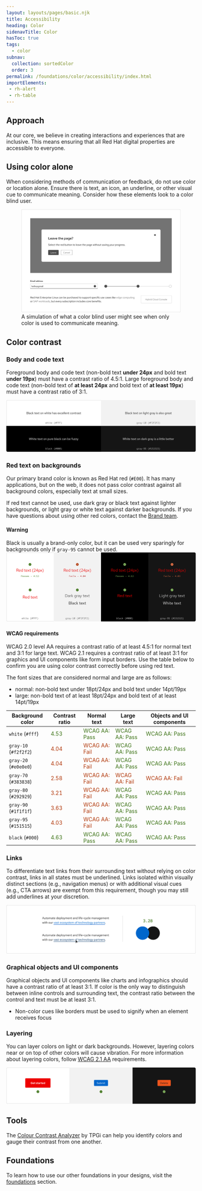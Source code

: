 ```yaml
---
layout: layouts/pages/basic.njk
title: Accessibility
heading: Color
sidenavTitle: Color
hasToc: true
tags:
  - color
subnav:
  collection: sortedColor  
  order: 3
permalink: /foundations/color/accessibility/index.html
importElements:
 - rh-alert
 - rh-table
---
```


<link rel="stylesheet" href="{{ '/assets/packages/@rhds/elements/elements/rh-table/rh-table-lightdom.css' | url }}">
<style>
.pass {
  color: var(--rh-color-green-60, #3D7317);
}
.fail {
  color: var(--rh-color-red-orange-60, #B1380B);
}
</style>

## Approach

At our core, we believe in creating interactions and experiences that are 
inclusive. This means ensuring that all Red Hat digital properties are 
accessible to everyone.

## Using color alone

When considering methods of communication or feedback, do not use color or 
location alone. Ensure there is text, an icon, an underline, or other visual 
cue to communicate meaning. Consider how these elements look to a 
color blind user.

<figure>
  <img alt="Dialog with a gray leave button, a form field with a gray bottom border, and progress steps in gray without labels" src="/assets/color/color-a11y-using-color-alone.png">
  <figcaption>
    A simulation of what a color blind user might see when only color is used to communicate meaning.
  </figcaption>
</figure>

## Color contrast

### Body and code text

Foreground body and code text (non-bold text **under 24px** and bold text **under 19px**) must have a contrast ratio of 4.5:1. Large foreground body and code text (non-bold text of **at least 24px** and bold text of **at least 19px**) must have a contrast ratio of 3:1.

<uxdot-example width-adjustment=”100%” variant="full" alignment="left" no-border>
    <img alt="Two examples of dark text on light backgrounds and two examples of light text on dark backgrounds." src="/assets/color/color-a11y-contrast-body-code-text.png">
</uxdot-example>

### Red text on backgrounds

Our primary brand color is known as Red Hat red (`#E00`). It has many applications, but on the web, it does not pass color contrast against all background colors, especially text at small sizes. 

If red text cannot be used, use dark gray or black text against lighter backgrounds, or light gray or white text against darker backgrounds. If you have questions about using other red colors, contact the [Brand team](https://www.redhat.com/en/about/brand/standards).

<rh-alert state="warning">
  <h4 slot="header">Warning</h4>
  Black is usually a brand-only color, but it can be used very sparingly for backgrounds only if <code>gray-95</code> cannot be used.
</rh-alert>

<uxdot-example width-adjustment=”100%” variant="full" alignment="left" no-border>
  <img alt="Several examples of red text over light and dark themed backgrounds showing some that pass and some that fail. There is also an example of dark gray text and black text against a light background as well as an example of light gray text and white text on a dark background." src="/assets/color/color-a11y-contrast-red-text-on-bgs.png">
</uxdot-example>

#### WCAG requirements

WCAG 2.0 level AA requires a contrast ratio of at least 4.5:1 for normal text and 3:1 for large text. WCAG 2.1 requires a contrast ratio of at least 3:1 for graphics and UI components like form input borders. Use the table below to confirm you are using color contrast correctly before using red text. 

The font sizes that are considered normal and large are as follows:
- normal: non-bold text under 18pt/24px and bold text under 14pt/19px
- large: non-bold text of at least 18pt/24px and bold text of at least 14pt/19px

<rh-table>
  <table>
    <thead>
      <tr>
        <th scope="col" data-label="Background color">Background color</th>
        <th scope="col" data-label="Contrast ratio">Contrast ratio</th>
        <th scope="col" data-label="Normal text">Normal text</th>
        <th scope="col" data-label="Large text">Large text</th>
        <th scope="col" data-label="Objects and UI components">Objects and UI components</th>
      </tr>
    </thead>
    <tbody>
      <tr>
        <td data-label="Background color"><code>white</code> (<code>#fff</code>)</td>
        <td data-label="Contrast ratio"><span class="pass">4.53</span></td>
        <td data-label="Normal text"><span class="pass">WCAG AA: Pass</span></td>
        <td data-label="Large text"><span class="pass">WCAG AA: Pass</span></td>
        <td data-label="Objects and UI components"><span class="pass">WCAG AA: Pass</span></td>
      </tr>
      <tr>
        <td data-label="Background color"><code>gray-10</code> (<code>#f2f2f2</code>)</td>
        <td data-label="Contrast ratio"><span class="fail">4.04</span></td>
        <td data-label="Normal text"><span class="fail">WCAG AA: Fail</span></td>
        <td data-label="Large text"><span class="pass">WCAG AA: Pass</span></td>
        <td data-label="Objects and UI components"><span class="pass">WCAG AA: Pass</span></td>
      </tr>
      <tr>
        <td data-label="Background color"><code>gray-20</code> (<code>#e0e0e0</code>)</td>
        <td data-label="Contrast ratio"><span class="fail">4.04</span></td>
        <td data-label="Normal text"><span class="fail">WCAG AA: Fail</span></td>
        <td data-label="Large text"><span class="pass">WCAG AA: Pass</span></td>
        <td data-label="Objects and UI components"><span class="pass">WCAG AA: Pass</span></td>
      </tr>
      <tr>
        <td data-label="Background color"><code>gray-70</code> (<code>#383838</code>)</td>
        <td data-label="Contrast ratio"><span class="fail">2.58</span></td>
        <td data-label="Normal text"><span class="fail">WCAG AA: Fail</span></td>
        <td data-label="Large text"><span class="fail">WCAG AA: Fail</span></td>
        <td data-label="Objects and UI components"><span class="fail">WCAG AA: Fail</span></td>
      </tr>
      <tr>
        <td data-label="Background color"><code>gray-80</code> (<code>#292929</code>)</td>
        <td data-label="Contrast ratio"><span class="fail">3.21</span></td>
        <td data-label="Normal text"><span class="fail">WCAG AA: Fail</span></td>
        <td data-label="Large text"><span class="pass">WCAG AA: Pass</span></td>
        <td data-label="Objects and UI components"><span class="pass">WCAG AA: Pass</span></td>
      </tr>
      <tr>
        <td data-label="Background color"><code>gray-90</code> (<code>#1f1f1f</code>)</td>
        <td data-label="Contrast ratio"><span class="fail">3.63</span></td>
        <td data-label="Normal text"><span class="fail">WCAG AA: Fail</span></td>
        <td data-label="Large text"><span class="pass">WCAG AA: Pass</span></td>
        <td data-label="Objects and UI components"><span class="pass">WCAG AA: Pass</span></td>
      </tr>
      <tr>
        <td data-label="Background color"><code>gray-95</code> (<code>#151515</code>)</td>
        <td data-label="Contrast ratio"><span class="fail">4.03</span></td>
        <td data-label="Normal text"><span class="fail">WCAG AA: Fail</span></td>
        <td data-label="Large text"><span class="pass">WCAG AA: Pass</span></td>
        <td data-label="Objects and UI components"><span class="pass">WCAG AA: Pass</span></td>
      </tr>
      <tr>
        <td data-label="Background color"><code>black</code> (<code>#000</code>)</td>
        <td data-label="Contrast ratio"><span class="pass">4.63</span></td>
        <td data-label="Normal text"><span class="pass">WCAG AA: Pass</span></td>
        <td data-label="Large text"><span class="pass">WCAG AA: Pass</span></td>
        <td data-label="Objects and UI components"><span class="pass">WCAG AA: Pass</span></td>
      </tr>
    </tbody>
  </table>
</rh-table>


### Links

To differentiate text links from their surrounding text without relying on color contrast, links in all states must be underlined. Links isolated within visually distinct sections (e.g., navigation menus) or with additional visual cues (e.g., CTA arrows) are exempt from this requirement, though you may still add underlines at your discretion.

<uxdot-example width-adjustment=”100%” variant="full" alignment="left" no-border>
  <img alt="Contrast ratio of a blue link next to black text and an example of a link's darker blue, underlined hover state" src="/assets/color/color-a11y-contrast-links.png">
</uxdot-example>

### Graphical objects and UI components

Graphical objects and UI components like charts and infographics should have a contrast ratio of at least 3:1. If color is the only way to distinguish between inline controls and surrounding text, the contrast ratio between the control and text must be at least 3:1.

- Non-color cues like borders must be used to signify when an element receives focus

### Layering

You can layer colors on light or dark backgrounds. However, layering colors near or on top of other colors will cause vibration. For more information about layering colors, follow [WCAG 2.1 AA](https://www.w3.org/WAI/WCAG21/Understanding/) requirements.

<uxdot-example width-adjustment=”100%” variant="full" alignment="left" no-border>
  <img alt="Red CTA against a white background, blue button against a light gray background, and a light red-orange button against a black background" src="/assets/color/color-a11y-contrast-layering.png">
</uxdot-example>

## Tools

The [Colour Contrast Analyzer](https://www.tpgi.com/color-contrast-checker/) by TPGi can help you identify colors and gauge their contrast from one another.

<uxdot-feedback>
  <h2>Foundations</h2>
  <p>To learn how to use our other foundations in your designs, visit the <a href="/foundations">foundations</a> section.</p>
</uxdot-feedback>
